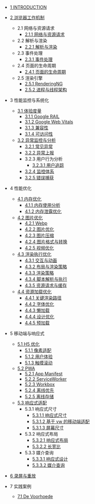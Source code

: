   - [1 INTRODUCTION](/INTRODUCTION.md)
  - [2 浏览器工作机制](/浏览器工作机制/README.md)
    - 2.1 网络与资源请求
      - [2.1.1 网络与资源请求](/浏览器工作机制/网络与资源请求/网络与资源请求.md)
    - 2.2 解析与渲染
      - [2.2.1 解析与渲染](/浏览器工作机制/解析与渲染/解析与渲染.md)
    - 2.3 事件处理
      - [2.3.1 事件处理](/浏览器工作机制/事件处理/事件处理.md)
    - 2.4 页面的生命周期
      - [2.4.1 页面的生命周期](/浏览器工作机制/页面的生命周期/页面的生命周期.md)
    - 2.5 渲染引擎
      - [2.5.1 RenderingNG](/浏览器工作机制/渲染引擎/RenderingNG.md)
      - [2.5.2 进程与线程架构](/浏览器工作机制/渲染引擎/进程与线程架构.md)
  - 3 性能监控与系统化
    - [3.1 体验度量](/性能监控与系统化/体验度量/README.md)
      - [3.1.1 Google RAIL](/性能监控与系统化/体验度量/Google%20RAIL.md)
      - [3.1.2 Google Web Vitals](/性能监控与系统化/体验度量/Google%20Web%20Vitals.md)
      - [3.1.3 兼容性](/性能监控与系统化/体验度量/兼容性.md)
      - [3.1.4 可访问性](/性能监控与系统化/体验度量/可访问性.md)
    - [3.2 异常监控与分析](/性能监控与系统化/异常监控与分析/README.md)
      - [3.2.1 常见异常](/性能监控与系统化/异常监控与分析/常见异常.md)
      - [3.2.2 异常上报](/性能监控与系统化/异常监控与分析/异常上报.md)
      - 3.2.3 用户行为分析
        - [3.2.3.1 用户追踪](/性能监控与系统化/异常监控与分析/用户行为分析/用户追踪.md)
      - [3.2.4 监控体系](/性能监控与系统化/异常监控与分析/监控体系.md)
      - [3.2.5 错误捕获](/性能监控与系统化/异常监控与分析/错误捕获.md)
  - 4 性能优化
    - [4.1 内存优化](/性能优化/内存优化/README.md)
      - [4.1.1 内存使用分析](/性能优化/内存优化/内存使用分析.md)
      - [4.1.2 内存泄露优化](/性能优化/内存优化/内存泄露优化.md)
    - [4.2 图片优化](/性能优化/图片优化/README.md)
      - [4.2.1 Webp](/性能优化/图片优化/Webp.md)
      - [4.2.2 图片优化](/性能优化/图片优化/图片优化.md)
      - [4.2.3 图片压缩](/性能优化/图片优化/图片压缩.md)
      - [4.2.4 图片格式与转换](/性能优化/图片优化/图片格式与转换.md)
      - [4.2.5 视频优化](/性能优化/图片优化/视频优化.md)
    - [4.3 渲染执行优化](/性能优化/渲染执行优化/README.md)
      - [4.3.1 交互与动画](/性能优化/渲染执行优化/交互与动画.md)
      - [4.3.2 布局与渲染策略](/性能优化/渲染执行优化/布局与渲染策略.md)
      - [4.3.3 渲染策略](/性能优化/渲染执行优化/渲染策略.md)
      - [4.3.4 脚本解析与执行](/性能优化/渲染执行优化/脚本解析与执行.md)
      - [4.3.5 资源请求与缓存](/性能优化/渲染执行优化/资源请求与缓存.md)
    - [4.4 资源加载优化](/性能优化/资源加载优化/README.md)
      - [4.4.1 关键渲染路径](/性能优化/资源加载优化/关键渲染路径.md)
      - [4.4.2 字体优化](/性能优化/资源加载优化/字体优化.md)
      - [4.4.3 懒加载](/性能优化/资源加载优化/懒加载.md)
      - [4.4.4 设计优化](/性能优化/资源加载优化/设计优化.md)
      - [4.4.5 预加载](/性能优化/资源加载优化/预加载.md)
  - 5 移动端与响应式
    - [5.1 H5 优化](/移动端与响应式/H5%20优化/README.md)
      - [5.1.1 像素适配](/移动端与响应式/H5%20优化/像素适配.md)
      - [5.1.2 用户体验](/移动端与响应式/H5%20优化/用户体验.md)
      - [5.1.3 触摸滚动](/移动端与响应式/H5%20优化/触摸滚动.md)
    - [5.2 PWA](/移动端与响应式/PWA/README.md)
      - [5.2.1 App Manifest](/移动端与响应式/PWA/App%20Manifest.md)
      - [5.2.2 ServiceWorker](/移动端与响应式/PWA/ServiceWorker.md)
      - [5.2.3 Workbox](/移动端与响应式/PWA/Workbox.md)
      - [5.2.4 离线优先](/移动端与响应式/PWA/离线优先.md)
      - [5.2.5 离线存储](/移动端与响应式/PWA/离线存储.md)
    - [5.3 响应式适配](/移动端与响应式/响应式适配/README.md)
      - 5.3.1 响应式尺寸
        - [5.3.1.1 响应式尺寸](/移动端与响应式/响应式适配/响应式尺寸/响应式尺寸.md)
        - [5.3.1.2 基于 vw 的移动端适配](/移动端与响应式/响应式适配/响应式尺寸/基于%20vw%20的移动端适配.md)
        - [5.3.1.3 屏幕尺寸](/移动端与响应式/响应式适配/响应式尺寸/屏幕尺寸.md)
      - 5.3.2 响应式布局
        - [5.3.2.1 响应式布局](/移动端与响应式/响应式适配/响应式布局/响应式布局.md)
        - [5.3.2.2 长宽比](/移动端与响应式/响应式适配/响应式布局/长宽比.md)
      - 5.3.3 媒介查询
        - [5.3.3.1 响应式设计](/移动端与响应式/响应式适配/媒介查询/响应式设计.md)
        - [5.3.3.2 媒介查询](/移动端与响应式/响应式适配/媒介查询/媒介查询.md)
  - [6 录屏与重放](/录屏与重放/README.md)
    
  - 7 实践案例
    - [7.1 De Voorhoede](/实践案例/De%20Voorhoede.md)